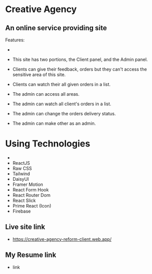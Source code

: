 # Creative Agency

## An online service providing site

Features:

-
- This site has two portions, the Client panel, and the Admin panel.

- Clients can give their feedback, orders but they can't access the sensitive area of this site.

- Clients can watch their all given orders in a list.

- The admin can access all areas.

- The admin can watch all client's orders in a list.

- The admin can change the orders delivery status.

- The admin can make other as an admin.

# Using Technologies

-
- ReactJS
- Raw CSS
- Tailwind
- DaisyUI
- Framer Motion
- React Form Hook
- React Router Dom
- React Slick
- Prime React (Icon)
- Firebase

## Live site link

- https://creative-agency-reform-client.web.app/

## My Resume link

- link
